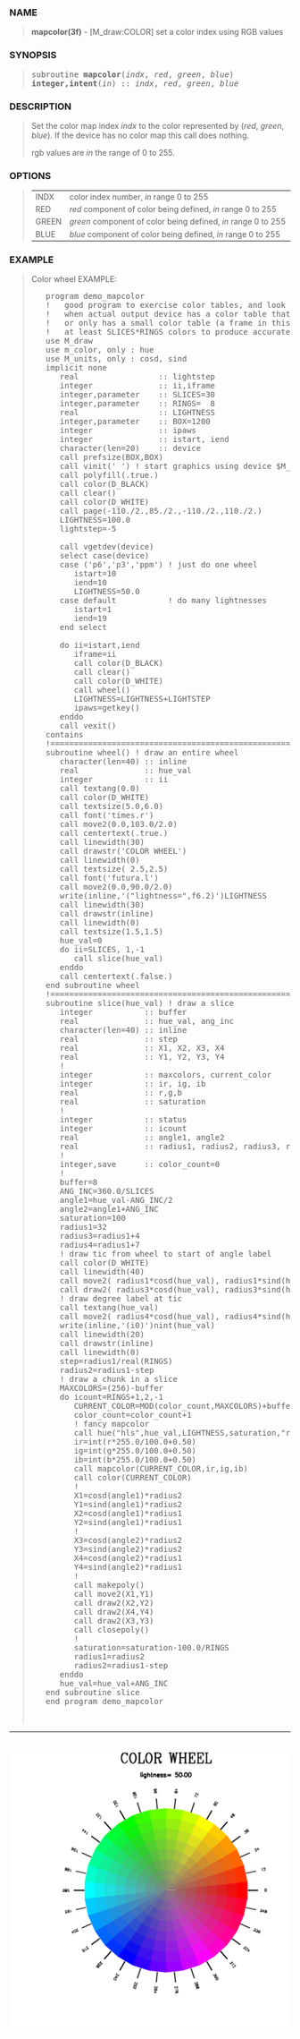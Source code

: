 <?
<body>
  <a name="top" id="top"></a>
  <div id="Container">
    <div id="Content">
      <div class="c209">
      </div><a name="0"></a>
      <h3><a name="0">NAME</a></h3>
      <blockquote>
        <b>mapcolor(3f)</b> - [M_draw:COLOR] set a color index using RGB values <b></b>
      </blockquote><a name="contents" id="contents"></a>
      <h3><a name="5">SYNOPSIS</a></h3>
      <blockquote>
        <pre>
subroutine <b>mapcolor</b>(<i>indx</i>, <i>red</i>, <i>green</i>, <i>blue</i>)
<b>integer,intent</b>(<i>in</i>) :: <i>indx</i>, <i>red</i>, <i>green</i>, <i>blue</i>
</pre>
      </blockquote><a name="2"></a>
      <h3><a name="2">DESCRIPTION</a></h3>
      <blockquote>
        <p>Set the color map index <i>indx</i> to the color represented by (<i>red</i>, <i>green</i>, <i>blue</i>). If the device has no color map this call
        does nothing.</p>
        <p>rgb values are <i>in</i> the range of 0 to 255.</p>
      </blockquote><a name="3"></a>
      <h3><a name="3">OPTIONS</a></h3>
      <blockquote>
        <table cellpadding="3">
          <tr valign="top">
            <td class="c210" width="6%" nowrap="nowrap">INDX</td>
            <td valign="bottom">color index number, <i>in</i> range 0 to 255</td>
          </tr>
          <tr valign="top">
            <td class="c210" width="6%" nowrap="nowrap">RED</td>
            <td valign="bottom"><i>red</i> component of color being defined, <i>in</i> range 0 to 255</td>
          </tr>
          <tr valign="top">
            <td class="c210" width="6%" nowrap="nowrap">GREEN</td>
            <td valign="bottom"><i>green</i> component of color being defined, <i>in</i> range 0 to 255</td>
          </tr>
          <tr valign="top">
            <td class="c210" width="6%" nowrap="nowrap">BLUE</td>
            <td valign="bottom"><i>blue</i> component of color being defined, <i>in</i> range 0 to 255</td>
          </tr>
        </table>
      </blockquote><a name="4"></a>
      <h3><a name="4">EXAMPLE</a></h3>
      <blockquote>
        Color wheel EXAMPLE:
        <pre>
   program demo_mapcolor
   !   good program to exercise color tables, and look at differences
   !   when actual output device has a color table that is dynamic,
   !   or only has a small color table (a frame in this program takes
   !   at least SLICES*RINGS colors to produce accurately).
   use M_draw
   use m_color, only : hue
   use M_units, only : cosd, sind
   implicit none
      real                 :: lightstep
      integer              :: ii,iframe
      integer,parameter    :: SLICES=30
      integer,parameter    :: RINGS=  8
      real                 :: LIGHTNESS
      integer,parameter    :: BOX=1200
      integer              :: ipaws
      integer              :: istart, iend
      character(len=20)    :: device
      call prefsize(BOX,BOX)
      call vinit(' ') ! start graphics using device $M_draw_DEVICE
      call polyfill(.true.)
      call color(D_BLACK)
      call clear()
      call color(D_WHITE)
      call page(-110./2.,85./2.,-110./2.,110./2.)
      LIGHTNESS=100.0
      lightstep=-5
<br />      call vgetdev(device)
      select case(device)
      case ('p6','p3','ppm') ! just do one wheel
         istart=10
         iend=10
         LIGHTNESS=50.0
      case default           ! do many lightnesses
         istart=1
         iend=19
      end select
<br />      do ii=istart,iend
         iframe=ii
         call color(D_BLACK)
         call clear()
         call color(D_WHITE)
         call wheel()
         LIGHTNESS=LIGHTNESS+LIGHTSTEP
         ipaws=getkey()
      enddo
      call vexit()
   contains
   !=======================================================================--------
   subroutine wheel() ! draw an entire wheel
      character(len=40) :: inline
      real              :: hue_val
      integer           :: ii
      call textang(0.0)
      call color(D_WHITE)
      call textsize(5.0,6.0)
      call font('times.r')
      call move2(0.0,103.0/2.0)
      call centertext(.true.)
      call linewidth(30)
      call drawstr('COLOR WHEEL')
      call linewidth(0)
      call textsize( 2.5,2.5)
      call font('futura.l')
      call move2(0.0,90.0/2.0)
      write(inline,'("lightness=",f6.2)')LIGHTNESS
      call linewidth(30)
      call drawstr(inline)
      call linewidth(0)
      call textsize(1.5,1.5)
      hue_val=0
      do ii=SLICES, 1,-1
         call slice(hue_val)
      enddo
      call centertext(.false.)
   end subroutine wheel
   !=======================================================================--------
   subroutine slice(hue_val) ! draw a slice
      integer           :: buffer
      real              :: hue_val, ang_inc
      character(len=40) :: inline
      real              :: step
      real              :: X1, X2, X3, X4
      real              :: Y1, Y2, Y3, Y4
      !
      integer           :: maxcolors, current_color
      integer           :: ir, ig, ib
      real              :: r,g,b
      real              :: saturation
      !
      integer           :: status
      integer           :: icount
      real              :: angle1, angle2
      real              :: radius1, radius2, radius3, radius4
      !
      integer,save      :: color_count=0
      !
      buffer=8
      ANG_INC=360.0/SLICES
      angle1=hue_val-ANG_INC/2
      angle2=angle1+ANG_INC
      saturation=100
      radius1=32
      radius3=radius1+4
      radius4=radius1+7
      ! draw tic from wheel to start of angle label
      call color(D_WHITE)
      call linewidth(40)
      call move2( radius1*cosd(hue_val), radius1*sind(hue_val) )
      call draw2( radius3*cosd(hue_val), radius3*sind(hue_val) )
      ! draw degree label at tic
      call textang(hue_val)
      call move2( radius4*cosd(hue_val), radius4*sind(hue_val) )
      write(inline,'(i0)')nint(hue_val)
      call linewidth(20)
      call drawstr(inline)
      call linewidth(0)
      step=radius1/real(RINGS)
      radius2=radius1-step
      ! draw a chunk in a slice
      MAXCOLORS=(256)-buffer
      do icount=RINGS+1,2,-1
         CURRENT_COLOR=MOD(color_count,MAXCOLORS)+buffer  ! add buffer to leave base colors alone
         color_count=color_count+1
         ! fancy mapcolor
         call hue("hls",hue_val,LIGHTNESS,saturation,"rgb",r,g,b,status)
         ir=int(r*255.0/100.0+0.50)
         ig=int(g*255.0/100.0+0.50)
         ib=int(b*255.0/100.0+0.50)
         call mapcolor(CURRENT_COLOR,ir,ig,ib)
         call color(CURRENT_COLOR)
         !
         X1=cosd(angle1)*radius2
         Y1=sind(angle1)*radius2
         X2=cosd(angle1)*radius1
         Y2=sind(angle1)*radius1
         !
         X3=cosd(angle2)*radius2
         Y3=sind(angle2)*radius2
         X4=cosd(angle2)*radius1
         Y4=sind(angle2)*radius1
         !
         call makepoly()
         call move2(X1,Y1)
         call draw2(X2,Y2)
         call draw2(X4,Y4)
         call draw2(X3,Y3)
         call closepoly()
         !
         saturation=saturation-100.0/RINGS
         radius1=radius2
         radius2=radius1-step
      enddo
      hue_val=hue_val+ANG_INC
   end subroutine slice
   end program demo_mapcolor
<br />
</pre>
      </blockquote>
      <hr />
      <br />
      <div class="c209"><img src="../images/mapcolor.3m_draw.gif" /></div>
    </div>
  </div>
</body>
